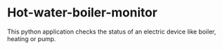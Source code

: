 # Hot-water-boiler-monitor

This python application checks the status of an electric device like boiler, heating or pump.
